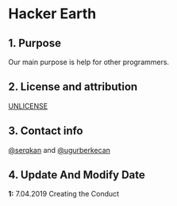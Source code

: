 # Hacker Earth
## 1. Purpose

Our main purpose is help for other programmers.


## 2. License and attribution

[UNLICENSE](License)


## 3. Contact info

[@serqkan](https://github.com/serqkan/) and [@ugurberkecan](https://github.com/ugurberkecan/)

## 4. Update And Modify Date

**1:** 7.04.2019 Creating the Conduct
